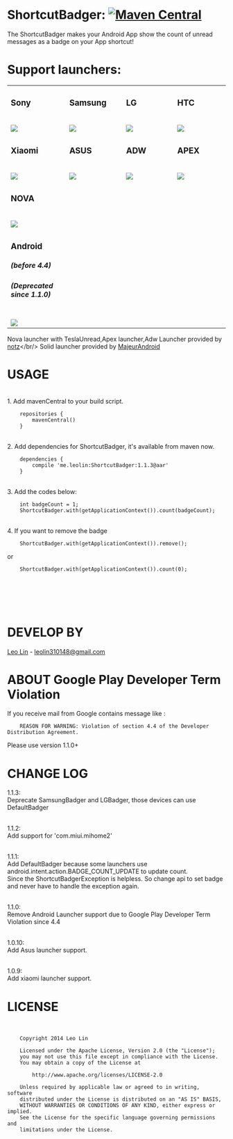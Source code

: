ShortcutBadger: [![Maven Central](https://maven-badges.herokuapp.com/maven-central/me.leolin/ShortcutBadger/badge.svg)](https://maven-badges.herokuapp.com/maven-central/me.leolin/ShortcutBadger)
===================================

The ShortcutBadger makes your Android App show the count of unread messages as a badge on your App shortcut!

# Support launchers:<br/>

<table>
<tr>
        <td width="130">
                <h3>Sony</h3>
                <br>
                <img src="https://raw.github.com/leolin310148/ShortcutBadger/master/screenshots/ss_sony.png"/>
        </td>
        <td width="130">
                <h3>Samsung</h3>
                <br>
                <img src="https://raw.github.com/leolin310148/ShortcutBadger/master/screenshots/ss_samsung.png"/>
        </td>
        <td width="130">
                <h3>LG</h3>
                <br>
                <img src="https://raw.github.com/leolin310148/ShortcutBadger/master/screenshots/ss_lg.png"/>
        </td>
        <td width="130">
                <h3>HTC</h3>
                <br>
                <img src="https://raw.github.com/leolin310148/ShortcutBadger/master/screenshots/ss_htc.png"/>
        </td>
</tr>
<tr>        
        <td width="130">
                <h3>Xiaomi</h3>
                <br>
                <img src="https://raw.github.com/leolin310148/ShortcutBadger/master/screenshots/ss_xiaomi.png"/>
        </td>
        <td width="130">
                <h3>ASUS</h3>
                <br>
                <img src="https://raw.github.com/leolin310148/ShortcutBadger/master/screenshots/ss_asus.png"/>
        </td>
        <td width="130">
                <h3>ADW</h3>
                <br>
                <img src="https://raw.github.com/leolin310148/ShortcutBadger/master/screenshots/ss_adw.png"/>
        </td>
        <td width="130">
                <h3>APEX</h3>
                <br>
                <img src="https://raw.github.com/leolin310148/ShortcutBadger/master/screenshots/ss_apex.png"/>
        </td>
<tr>        
        <td width="130">
                <h3>NOVA</h3>
                <br>
                <img src="https://raw.github.com/leolin310148/ShortcutBadger/master/screenshots/ss_nova.png"/>
        </td>
</tr>

<tr>
<td width="130">
<h3>Android</h3>
<h5>(before 4.4)</h5>
<h5>(Deprecated since 1.1.0)</h5>
<br>
<img src="https://raw.github.com/leolin310148/ShortcutBadger/master/screenshots/ss_android.png"/>
</td>
</tr>

</table> 


Nova launcher with TeslaUnread,Apex launcher,Adw Launcher provided by [notz](https://github.com/notz)</br/>
Solid launcher provided by [MajeurAndroid](https://github.com/MajeurAndroid)


USAGE
===================================
<br/>1. Add mavenCentral to your build script.

        repositories {
            mavenCentral()
        }
    
<br/>2. Add dependencies for ShortcutBadger, it's available from maven now.
        
        dependencies {
            compile 'me.leolin:ShortcutBadger:1.1.3@aar'
        }

<br/>3. Add the codes below:

        int badgeCount = 1;
        ShortcutBadger.with(getApplicationContext()).count(badgeCount);
        
<br/>4. If you want to remove the badge
        
        ShortcutBadger.with(getApplicationContext()).remove();
or
        
        ShortcutBadger.with(getApplicationContext()).count(0);
<br/>
<br/>
<br/>
<br/>


DEVELOP BY
===================================
[Leo Lin](https://github.com/leolin310148) - leolin310148@gmail.com


ABOUT Google Play Developer Term Violation
===================================
If you receive mail from Google contains message like :<br/> 

        REASON FOR WARNING: Violation of section 4.4 of the Developer Distribution Agreement.
        
Please use version 1.1.0+



CHANGE LOG
===================================
1.1.3:<br/>
Deprecate SamsungBadger and LGBadger, those devices can use DefaultBadger<br/>
<br/>

1.1.2:<br/>
Add support for 'com.miui.mihome2'<br/>
<br/>

1.1.1:<br/>
Add DefaultBadger because some launchers use android.intent.action.BADGE_COUNT_UPDATE to update count.
<br/>
Since the ShortcutBadgerException is helpless. So change api to set badge and never have to handle the exception again. 
<br/>
<br/>

1.1.0:<br/>
Remove Android Launcher support due to  Google Play Developer Term Violation since 4.4 
<br/>
<br/>

1.0.10:<br/>
Add Asus launcher support.
<br/>
<br/>

1.0.9:<br/>
Add xiaomi launcher support.


LICENSE
===================================
<br/>
        
        Copyright 2014 Leo Lin
        
        Licensed under the Apache License, Version 2.0 (the "License");
        you may not use this file except in compliance with the License.
        You may obtain a copy of the License at
        
            http://www.apache.org/licenses/LICENSE-2.0
        
        Unless required by applicable law or agreed to in writing, software
        distributed under the License is distributed on an "AS IS" BASIS,
        WITHOUT WARRANTIES OR CONDITIONS OF ANY KIND, either express or implied.
        See the License for the specific language governing permissions and
        limitations under the License.
<br/>       
